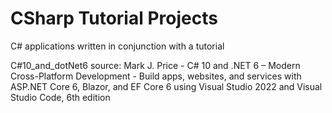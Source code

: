# CSharp Tutorial Projects
 C# applications written in conjunction with a tutorial
 
 C#10_and_dotNet6 source:  Mark J. Price - C# 10 and .NET 6 – Modern Cross-Platform Development - Build apps, websites, and services with ASP.NET Core 6, Blazor, and EF Core 6 using Visual Studio 2022 and Visual Studio Code, 6th edition
